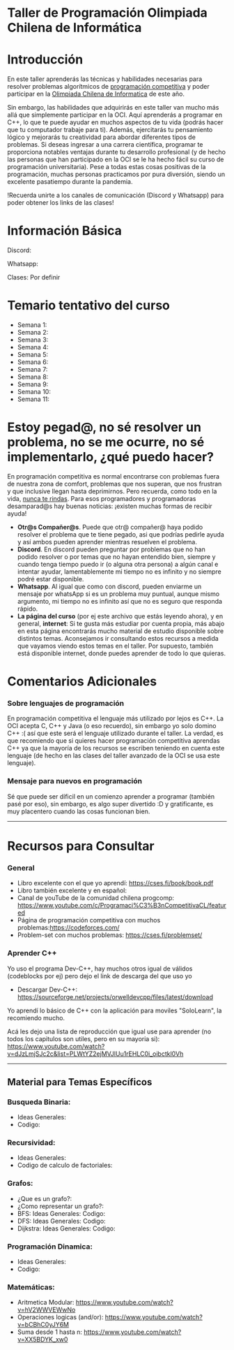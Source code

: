 # Taller de Programación Olimpiada Chilena de Informática

# Introducción

En este taller aprenderás las técnicas y habilidades necesarias para resolver problemas algorítmicos de [programación competitiva](https://es.wikipedia.org/wiki/Usuario:Ltaravilse/Programaci%C3%B3n_competitiva) y poder participar en la [Olimpiada Chilena de Informatica](https://www.olimpiada-informatica.cl/) de este año.

Sin embargo, las habilidades que adquirirás en este taller van mucho más allá que simplemente participar en la OCI. Aquí aprenderás a programar en C++, lo que te puede ayudar en muchos aspectos de tu vida (podrás hacer que tu computador trabaje para ti). Además, ejercitarás tu pensamiento lógico y mejorarás tu creatividad para abordar diferentes tipos de problemas. Si deseas ingresar a una carrera científica, programar te proporciona notables ventajas durante tu desarrollo profesional (y de hecho las personas que han participado en la OCI se le ha hecho fácil su curso de programación universitaria). Pese a todas estas cosas positivas de la programación, muchas personas practicamos por pura diversión, siendo un excelente pasatiempo durante la pandemia. 

!Recuerda unirte a los canales de comunicación (Discord y Whatsapp) para poder obtener los links de las clases!

# Información Básica

Discord:

Whatsapp:

Clases: Por definir

# Temario tentativo del curso

* Semana 1: 
* Semana 2: 
* Semana 3: 
* Semana 4: 
* Semana 5: 
* Semana 6: 
* Semana 7: 
* Semana 8: 
* Semana 9: 
* Semana 10: 
* Semana 11: 

# Estoy pegad@, no sé resolver un problema, no se me ocurre, no sé implementarlo, ¿qué puedo hacer?
En programación competitiva es normal encontrarse con problemas fuera de nuestra zona de comfort, problemas que nos superan, que nos frustran y que inclusive llegan hasta deprimirnos. Pero recuerda, como todo en la vida, [nunca te rindas](https://www.youtube.com/watch?v=NK3swvwCNHM). Para esos programadores y programadoras desamparad@s hay buenas noticias: ¡existen muchas formas de recibir ayuda!

 * **Otr@s Compañer@s**. Puede que otr@ compañer@ haya podido resolver el problema que te tiene pegado, asi que podrías pedirle ayuda y así ambos pueden aprender mientras resuelven el problema. 
 * **Discord**. En discord pueden preguntar por problemas que no han podido resolver o por temas que no hayan entendido bien, siempre y cuando tenga tiempo puedo ir (o alguna otra persona) a algún canal e intentar ayudar, lamentablemente mi tiempo no es infinito y no siempre podré estar disponible.
  * **Whatsapp**. Al igual que como con discord, pueden enviarme un mensaje por whatsApp si es un problema muy puntual, aunque mismo argumento, mi tiempo no es infinito así que no es seguro que responda rápido.
 * **La página del curso** (por ej este archivo que estás leyendo ahora), y en general, **internet**: Si te gusta más estudiar por cuenta propia, más abajo en esta página encontrarás mucho material de estudio disponible sobre distintos temas. Aconsejamos ir consultando estos recursos a medida que vayamos viendo estos temas en el taller. Por supuesto, también está disponible internet, donde puedes aprender de todo lo que quieras.


# Comentarios Adicionales

### Sobre lenguajes de programación
En programación competitiva el lenguaje más utilizado por lejos es C++. La OCI acepta C, C++ y Java (o eso recuerdo), sin embargo yo solo domino C++ :( así que este será el lenguaje utilizado durante el taller. La verdad, es que recomiendo que si quieres hacer programación competitiva aprendas C++ ya que la mayoría de los recursos se escriben teniendo en cuenta este lenguaje (de hecho en las clases del taller avanzado de la OCI se usa este lenguaje).
 
### Mensaje para nuevos en programación

Sé que puede ser díficil en un comienzo aprender a programar (también pasé por eso), sin embargo, es algo super divertido :D y gratificante, es muy placentero cuando las cosas funcionan bien.

_________________________________

# Recursos para Consultar

### General

* Libro excelente con el que yo aprendí: https://cses.fi/book/book.pdf
* Libro también excelente y en español: 
* Canal de youTube de la comunidad chilena progcomp: https://www.youtube.com/c/Programaci%C3%B3nCompetitivaCL/featured
* Página de programación competitiva con muchos problemas:https://codeforces.com/
* Problem-set con muchos problemas: https://cses.fi/problemset/

### Aprender C++
 Yo uso el programa Dev-C++, hay muchos otros igual de válidos (codeblocks por ej) pero dejo el link de descarga del que uso yo 
 * Descargar Dev-C++: https://sourceforge.net/projects/orwelldevcpp/files/latest/download
 
 Yo aprendí lo básico de C++ con la aplicación para moviles "SoloLearn", la recomiendo mucho.
 
 Acá les dejo una lista de reproducción que igual use para aprender (no todos los capitulos son utiles, pero en su mayoria si): https://www.youtube.com/watch?v=dJzLmjSJc2c&list=PLWtYZ2ejMVJlUu1rEHLC0i_oibctkl0Vh
 
__________________________________________
## Material para Temas Específicos

### Busqueda Binaria:
 * Ideas Generales: 
 * Codigo: 
 
### Recursividad:
 * Ideas Generales:
 * Codigo de calculo de factoriales:

### Grafos:
 * ¿Que es un grafo?: 
 * ¿Como representar un grafo?: 
 * BFS:
    Ideas Generales:
    Codigo:
 * DFS:
    Ideas Generales:
    Codigo:
 * Dijkstra:
   Ideas Generales: 
   Codigo:
  
### Programación Dinamica:
 * Ideas Generales:
 * Codigo: 
 
### Matemáticas:
 * Aritmetica Modular: https://www.youtube.com/watch?v=hV2WWVEWwNo
 * Operaciones logicas (and/or): https://www.youtube.com/watch?v=bCBhC0yJY6M
 * Suma desde 1 hasta n: https://www.youtube.com/watch?v=XX5BDYK_xw0

